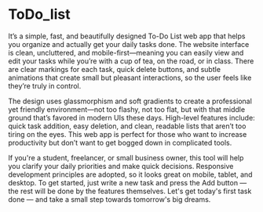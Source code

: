 # ToDo_list
<p> It’s a simple, fast, and beautifully designed To-Do List web app that helps you organize and actually get your daily tasks done. The website interface is clean, uncluttered, and mobile-first—meaning you can easily view and edit your tasks while you’re with a cup of tea, on the road, or in class. There are clear markings for each task, quick delete buttons, and subtle animations that create small but pleasant interactions, so the user feels like they’re truly in control.

The design uses glassmorphism and soft gradients to create a professional yet friendly environment—not too flashy, not too flat, but with that middle ground that’s favored in modern UIs these days. High-level features include: quick task addition, easy deletion, and clean, readable lists that aren’t too tiring on the eyes. This web app is perfect for those who want to increase productivity but don’t want to get bogged down in complicated tools.

If you're a student, freelancer, or small business owner, this tool will help you clarify your daily priorities and make quick decisions. Responsive development principles are adopted, so it looks great on mobile, tablet, and desktop. To get started, just write a new task and press the Add button — the rest will be done by the features themselves. Let's get today's first task done — and take a small step towards tomorrow's big dreams. </p>
